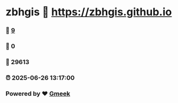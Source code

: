 # zbhgis :link: https://zbhgis.github.io 
### :page_facing_up: [9](https://zbhgis.github.io/tag.html) 
### :speech_balloon: 0 
### :hibiscus: 29613 
### :alarm_clock: 2025-06-26 13:17:00 
### Powered by :heart: [Gmeek](https://github.com/Meekdai/Gmeek)

